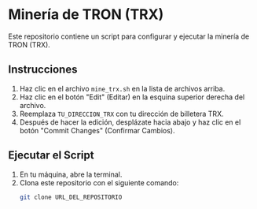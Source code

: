# Minería de TRON (TRX)

Este repositorio contiene un script para configurar y ejecutar la minería de TRON (TRX).

## Instrucciones

1. Haz clic en el archivo `mine_trx.sh` en la lista de archivos arriba.
2. Haz clic en el botón "Edit" (Editar) en la esquina superior derecha del archivo.
3. Reemplaza `TU_DIRECCION_TRX` con tu dirección de billetera TRX.
4. Después de hacer la edición, desplázate hacia abajo y haz clic en el botón "Commit Changes" (Confirmar Cambios).

## Ejecutar el Script

1. En tu máquina, abre la terminal.
2. Clona este repositorio con el siguiente comando:
   ```sh
   git clone URL_DEL_REPOSITORIO
